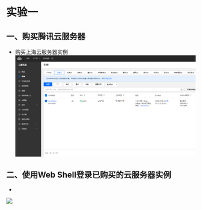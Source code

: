 实验一
====
一、购买腾讯云服务器
---
* 购买上海云服务器实例
![](https://github.com/91kennyS/CLOUDCOMPUTING/blob/master/docs/img/1.jpg)

二、使用Web Shell登录已购买的云服务器实例
---
* 
![](./imag/2.jpg)

